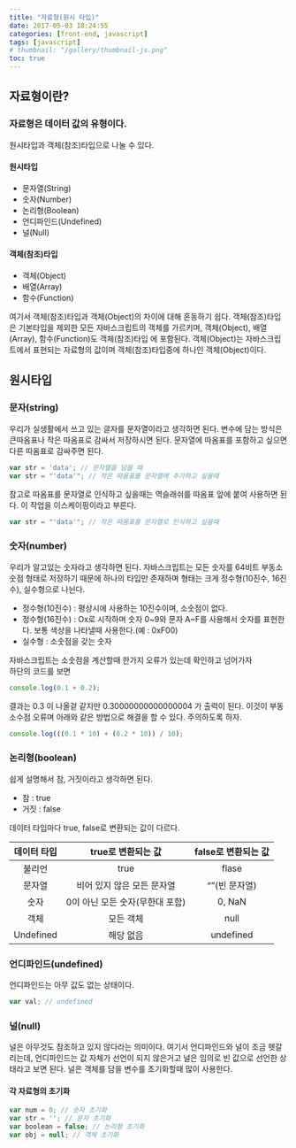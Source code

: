 ```yaml
---
title: "자료형(원시 타입)"
date: 2017-05-03 18:24:55
categories: [front-end, javascript]
tags: [javascript]
# thumbnail: "/gallery/thumbnail-js.png"
toc: true
---
```


## 자료형이란?

### 자료형은 데이터 값의 유형이다.
원시타입과 객체(참조)타입으로 나눌 수 있다.

#### 원시타입
* 문자열(String)
* 숫자(Number)
* 논리형(Boolean)
* 언디파인드(Undefined)
* 널(Null)

#### 객체(참조)타입
* 객체(Object)
* 배열(Array)
* 함수(Function)

여기서 객체(참조)타입과 객체(Object)의 차이에 대해 혼동하기 쉽다. 객체(참조)타입은 기본타입을 제외한 모든 자바스크립트의 객체를 가르키며, 객체(Object), 배열(Array), 함수(Function)도 객체(참조)타입 에 포함된다. 객체(Object)는 자바스크립트에서 표현되는 자료형의 값이며 객체(참조)타입중에 하나인 객체(Object)이다.

<!-- more -->

## 원시타입

### 문자(string)

우리가 실생활에서 쓰고 있는 글자를 문자열이라고 생각하면 된다. 변수에 담는 방식은 큰따옴표나 작은 따옴표로 감싸서 저장하시면 된다. 문자열에 따옴표를 포함하고 싶으면 다른 따옴표로 감싸주면 된다.

```javascript
var str = 'data'; // 문자열을 담을 때
var str = "'data'"; // 작은 따옴표를 문자열에 추가하고 싶을때
```

참고로 따옴표를 문자열로 인식하고 싶을때는 역슬래쉬를 따옴표 앞에 붙여 사용하면 된다. 이 작업을 이스케이핑이라고 부른다.

```javascript
var str = "'data'"; // 작은 따옴표를 문자열로 인식하고 싶을때
```

### 숫자(number)

우리가 알고있는 숫자라고 생각하면 된다. 자바스크립트는 모든 숫자를 64비트 부동소숫점 형태로 저장하기 때문에 하나의 타입만 존재하며 형태는 크게 정수형(10진수, 16진수), 실수형으로 나뉜다. 

* 정수형(10진수) : 평상시에 사용하는 10진수이며, 소숫점이 없다.
* 정수형(16진수) : Ox로 시작하며 숫자 0~9와 문자 A~F를 사용해서 숫자를 표현한다. 보통 색상을 나타낼때 사용한다.(예 : 0xF00)
* 실수형 : 소숫점을 갖는 숫자


자바스크립트는 소숫점을 계산할때 한가지 오류가 있는데 확인하고 넘어가자  
하단의 코드를 보면

```javascript
console.log(0.1 + 0.2);
```

결과는 0.3 이 나올겉 같지만 0.30000000000000004 가 출력이 된다. 이것이 부동소수점 오류며 아래와 같은 방법으로 해결을 할 수 있다. 주의하도록 하자.

```javascript
console.log(((0.1 * 10) + (0.2 * 10)) / 10);
```

### 논리형(boolean)

쉽게 설명해서 참, 거짓이라고 생각하면 된다.

* 참 : true
* 거짓 : false

데이터 타입마다 true, false로 변환되는 값이 다르다.

| 데이터 타입 | true로 변환되는 값 | false로 변환되는 값 |
|:---:|:---:|:---:|
| 불리언 | true | flase |
| 문자열 | 비어 있지 않은 모든 문자열 | “”(빈 문자열) |
| 숫자 | 0이 아닌 모든 숫자(무한대 포함) | 0, NaN |
| 객체 | 모든 객체 | null |
| Undefined | 해당 없음 | undefined |


### 언디파인드(undefined)
언디파인드는 아무 값도 없는 상태이다.

```javascript
var val; // undefined
```

### 널(null)
널은 아무것도 참조하고 있지 않다라는 의미이다. 여기서 언디파인드와 널이 조금 헷갈리는데, 언디파인드는 값 자체가 선언이 되지 않은거고 널은 임의로 빈 값으로 선언한 상태라고 보면 된다. 널은 객체를 담을 변수를 초기화할때 많이 사용한다.

#### 각 자료형의 초기화

```javascript
var num = 0; // 숫자 초기화
var str = ''; // 문자 초기화
var boolean = false; // 논리형 초기화
var obj = null; // 객체 초기화
```
